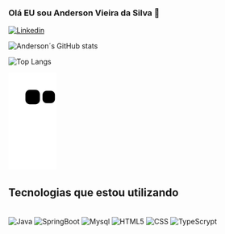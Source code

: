### Olá EU sou Anderson Vieira da Silva 🙂
[![Linkedin](https://img.shields.io/badge/LinkedIn-0077B5?style=for-the-badge&logo=linkedin&logoColor=white)](https://www.linkedin.com/in/andersson-silva77/)

![Anderson´s GitHub stats](https://github-readme-stats.vercel.app/api?username=andersson07&show_icons=true&theme=dracula)

![Top Langs](https://github-readme-stats.vercel.app/api/top-langs/?username=andersson07&layout=compact)

  ![Snake animation](https://github.com/andersson07/andersson07/blob/output/github-contribution-grid-snake.svg)



## Tecnologias que estou utilizando 

<div style="display: inline_block"><br/>
  <img align="center" alt="Java" src="https://img.shields.io/badge/Java-ED8B00?style=for-the-badge&logo=java&logoColor=white" />
<img align="center" alt="SpringBoot" src="https://img.shields.io/badge/Spring-6DB33F?style=for-the-badge&logo=spring&logoColor=white" />
<img align="center" alt="Mysql" src="https://img.shields.io/badge/MySQL-00000F?style=for-the-badge&logo=mysql&logoColor=white" />
<img align="center" alt="HTML5" src="https://img.shields.io/badge/HTML5-E34F26?style=for-the-badge&logo=html5&logoColor=whitee" />
<img align="center" alt="CSS" src="https://img.shields.io/badge/CSS3-1572B6?style=for-the-badge&logo=css3&logoColor=white" />
<img align="center" alt="TypeScrypt" src="https://img.shields.io/badge/TypeScript-007ACC?style=for-the-badge&logo=typescript&logoColor=white" />
</div>
